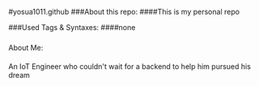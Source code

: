 #yosua1011.github
###About this repo: 
####This is my personal repo

###Used Tags & Syntaxes:
####none

###
About Me: 
####
An IoT Engineer who couldn't wait for a backend to help him pursued his dream